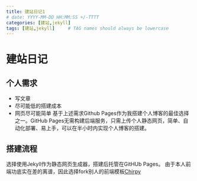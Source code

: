 ```yaml
---
title: 建站日记1
# date: YYYY-MM-DD HH:MM:SS +/-TTTT
categories: [建站,jekyll]
tags: [建站,jekyll]     # TAG names should always be lowercase
---
```


# 建站日记

## 个人需求
- 写文章
- 尽可能低的搭建成本
- 网页尽可能简单
基于上述需求Github Pages作为我搭建个人博客的最佳选择之一。GitHub Pages无需构建后端服务，只需上传个人静态网页，简单、自动化部署、易上手，可以在半小时内实现个人博客的搭建。
## 搭建流程
选择使用Jekyll作为静态网页生成器，搭建后托管在GitHUb Pages。
由于本人前端功底实在差的离谱，因此选择fork别人的前端模板[Chirpy](https://github.com/cotes2020/jekyll-theme-chirpy)
